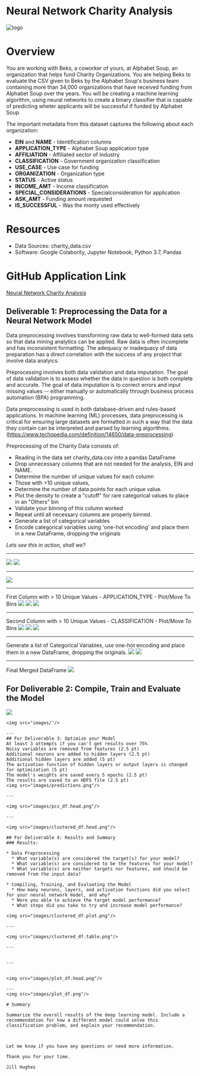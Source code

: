 # Neural Network Charity Analysis
![logo](images/module_19_logo.png)

# Overview

You are working with Beks, a coworker of yours, at Alphabet Soup, an organization that helps fund Charity Organizations.  You are helping Beks to evaluate the CSV given to Beks by the Alphabet Soup's business team containing more than 34,000 organizations that have received funding from Alphabet Soup over the years.  You will be creating a machine learning algorithm, using neural networks to create a binary classifier that is capable of predicting wheter applicants will be successful if funded by Alphabet Soup.

The important metadata from this dataset captures the following about each organization:
* **EIN** and **NAME** - Identification columns
* **APPLICATION_TYPE** - Alphabet Soup application type
* **AFFILIATION** - Affiliated sector of industry
* **CLASSIFICATION** - Government organization classification
* **USE_CASE** - Use case for funding
* **ORGANIZATION** - Organization type
* **STATUS** - Active status
* **INCOME_AMT** - Income classification
* **SPECIAL_CONSIDERATIONS** - Specialconsideration for application
* **ASK_AMT** - Funding amount requested
* **IS_SUCCESSFUL** - Was the monty used effectively   

# Resources
* Data Sources: charity_data.csv
* Software: Google Colabority, Jupyter Notebook, Python 3.7, Pandas

# GitHub Application Link

<a href="https://jillibus.github.io/Neural_Network_Charity_Analysis">Neural Network Charity Analysis</a>

## Deliverable 1: Preprocessing the Data for a Neural Network Model

Data preprocessing involves transforming raw data to well-formed data sets so that data mining analytics can be applied. Raw data is often incomplete and has inconsistent formatting. The adequacy or inadequacy of data preparation has a direct correlation with the success of any project that involve data analyics.

Preprocessing involves both data validation and data imputation. The goal of data validation is to assess whether the data in question is both complete and accurate. The goal of data imputation is to correct errors and input missing values -- either manually or automatically through business process automation (BPA) programming.

Data preprocessing is used in both database-driven and rules-based applications. In machine learning (ML) processes, data preprocessing is critical for ensuring large datasets are formatted in such a way that the data they contain can be interpreted and parsed by learning algorithms. (https://www.techopedia.com/definition/14650/data-preprocessing)

Preprocessing of the Charity Data consists of:
* Reading in the data set charity_data.csv into a pandas DataFrame
* Drop unnecessary columns that are not needed for the analysis, EIN and NAME.
* Determine the number of unique values for each column
 * Those with >10 unique values, 
 * Determine the number of data points for each unique value.
 * Plot the density to create a "cutoff" for rare categorical values to place in an "Others" bin
 * Validate your binning of this column worked
 * Repeat until all necessary columns are properly binned.
* Generate a list of categorical variables
 * Encode categorical variables using 'one-hot encoding' and place them in a new DataFrame, dropping the originals

_Lets see this in action, shall we?_

---
<img src='images/APPLICATION_DF.png' />    
<img src='images/Drop_EIN_NAME.png' />

---

<img src='images/NUM_UNIQUE.png' />    

---
First Column with > 10 Unique Values - APPLICATION_TYPE - Plot/Move To Bins
<img src='images/APPLICATION_TYPE.png' />
<img src='images/APPLICATION_TYPE_PLOT.png' />
<img src='images/APPLICATION_TYPE_BINS.png' />

---
Second Column with > 10 Unique Values - CLASSIFICATION - Plot/Move To Bins
<img src='images/CLASSIFICATION.png' />
<img src='images/CLASSIFICATION_PLOT.png' />
<img src='images/CLASSIFICATION_BINS.png' />

---
Generate a list of Categorical Variables, use one-hot encoding and place them in a new DataFrame, dropping the originals.
<img src='images/APPLICATION_CAT.png' />
<img src='images/APPLICATION_CAT_drop.png' />

---
Final Merged DataFrame 
<img src='images/mergedDataFrame.png' />

## For Deliverable 2: Compile, Train and Evaluate the Model


<img src="images/"/>


```
<img src="images/'/>

---
## For Deliverable 3: Optimize your Model
At least 3 attempts if you can't get results over 75%
Noisy variables are removed from features (2.5 pt)
Additional neurons are added to hidden layers (2.5 pt)
Additional hidden layers are added (5 pt)
The activation function of hidden layers or output layers is changed for optimization (5 pt)
The model's weights are saved every 5 epochs (2.5 pt)
The results are saved to an HDF5 file (2.5 pt)
<img src="images/predictions.png"/>

---
```

```
<img src="images/pcs_df.head.png"/>

---
```

```
<img src="images/clustered_df.head.png"/>

## For Deliverable 4: Results and Summary
### Results: 

* Data Preprocessing
  * What variable(s) are considered the target(s) for your model?
  * What variable(s) are considered to be the features for your model?
  * What variable(s) are neither targets nor features, and should be removed from the input data?
  
* Compiling, Training, and Evaluating the Model
  * How many neurons, layers, and activation functions did you select for your neural network model, and why?
  * Were you able to achieve the target model performance?
  * What steps did you take to try and increase model performance?

```

```
<img src="images/clustered_df.plot.png"/>

---
```

```
<img src="images/clustered_df.table.png"/>

---
```

```
```

```
---
```

```
```

```
<img src="images/plot_df.head.png"/>

---
<img src="images/plot_df.png"/>

# Summary

Summarize the overall results of the deep learning model. Include a recommendation for how a different model could solve this classification problem, and explain your recommendation.



Let me know if you have any questions or need more information.

Thank you for your time.

Jill Hughes
